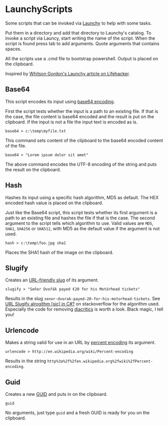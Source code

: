 # LaunchyScripts

Some scripts that can be invoked via [Launchy](http://www.launchy.net/) to help with some tasks.

Put them in a directory and add that directory to Launchy's catalog. To invoke a script via Launcy, start writing the name of the script. When the script is found press tab to add arguments. Quote arguments that contains spaces.

All the scripts use a .cmd file to bootstrap powershell. Output is placed on the clipboard.

Inspired by [Whitson Gordon's Launchy article on Lifehacker](http://www.lifehacker.com.au/2012/11/why-you-should-be-using-an-app-launcher/).

## Base64

This script encodes its input using [base64 encoding](http://en.wikipedia.org/wiki/Base64). 

First the script tests whether the input is a path to an existing file. If that is the case, the file content is base64  encoded and the result is put on the clipboard. If the input is not a file the input text is encoded as is. 

	base64 > c:\temp\myfile.txt

This command sets content of the clipboard to the base64 encoded content of the file.

	base64 > "Lorem ipsum dolor sit amet"

The above command encodes the UTF-8 encoding of the string and puts the result on the clipboard.

## Hash

Hashes its input using a specific hash algorithm, MD5 as default. The HEX encoded hash value is placed on the clipboard.

Just like the Base64 script, this script tests whether its first argument is a path to an existing file and hashes the file if that is the case. The second argument to the script tells which algorithm to use. Valid values are `MD5`, `SHA1`, `SHA256` or `SHA512`, with MD5 as the default value if the argument is not used.

	hash > c:\temp\foo.jpg sha1

Places the SHA1 hash of the image on the clipboard. 

## Slugify

Creates an [URL-friendly slug](http://en.wikipedia.org/wiki/Slug_%28web_publishing%29#Slug) of its argument.

	slugify > "Señor Dvořák payed €20 for his Motörhead tickets"

Results in the slug `senor-dvorak-payed-20-for-his-motorhead-tickets`. See [URL Slugify alrogithm [sic] in C#?](http://stackoverflow.com/questions/2920744/url-slugify-alrogithm-in-c) on stackoverflow for the algorithm used. Especially the code for removing [diacritics](http://en.wikipedia.org/wiki/Diacritic) is worth a look. Black magic, I tell you!

## Urlencode

Makes a string valid for use in an URL by [percent encoding](http://en.wikipedia.org/wiki/Percent-encoding) its argument.

	urlencode > http://en.wikipedia.org/wiki/Percent-encoding

Results in the string `http%3a%2f%2fen.wikipedia.org%2fwiki%2fPercent-encoding`.

## Guid

Creates a new [GUID](http://en.wikipedia.org/wiki/Universally_unique_identifier) and puts in on the clipboard.

	guid

No arguments, just type `guid` and a fresh GUID is ready for you on the clipboard.